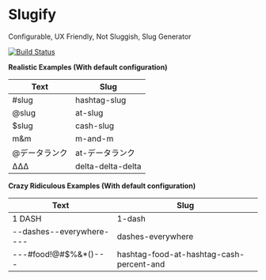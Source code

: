Slugify
=========

Configurable, UX Friendly, Not Sluggish, Slug Generator

[![Build Status](http://40.143.203.5:81/api/badge/github.com/kennycason/slugify/status.svg?branch=master)](http://40.143.203.5:81/github.com/kennycason/slugify)

**Realistic Examples (With default configuration)**

| Text     | Slug  |
|----------|-------|
| #slug    | hashtag-slug |
| @slug    | at-slug |
| $slug    | cash-slug |
| m&m      | m-and-m |
| @データランク | at-データランク |
| ΔΔΔ      | delta-delta-delta |


**Crazy Ridiculous Examples (With default configuration)**

| Text     | Slug  |
|----------|-------|
| 1        DASH | 1-dash |
| --dashes--everywhere---- | dashes-everywhere |
| ---#food!@#$%&*()--- | hashtag-food-at-hashtag-cash-percent-and |
